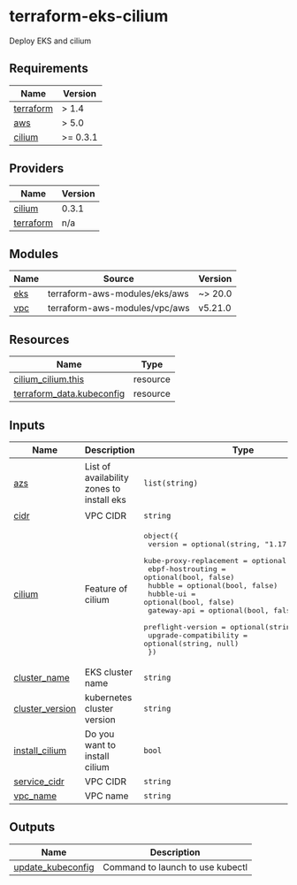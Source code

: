 # terraform-eks-cilium
Deploy EKS and cilium

<!-- BEGINNING OF PRE-COMMIT-TERRAFORM DOCS HOOK -->
## Requirements

| Name | Version |
|------|---------|
| <a name="requirement_terraform"></a> [terraform](#requirement\_terraform) | > 1.4 |
| <a name="requirement_aws"></a> [aws](#requirement\_aws) | > 5.0 |
| <a name="requirement_cilium"></a> [cilium](#requirement\_cilium) | >= 0.3.1 |

## Providers

| Name | Version |
|------|---------|
| <a name="provider_cilium"></a> [cilium](#provider\_cilium) | 0.3.1 |
| <a name="provider_terraform"></a> [terraform](#provider\_terraform) | n/a |

## Modules

| Name | Source | Version |
|------|--------|---------|
| <a name="module_eks"></a> [eks](#module\_eks) | terraform-aws-modules/eks/aws | ~> 20.0 |
| <a name="module_vpc"></a> [vpc](#module\_vpc) | terraform-aws-modules/vpc/aws | v5.21.0 |

## Resources

| Name | Type |
|------|------|
| [cilium_cilium.this](https://registry.terraform.io/providers/littlejo/cilium/latest/docs/resources/cilium) | resource |
| [terraform_data.kubeconfig](https://registry.terraform.io/providers/hashicorp/terraform/latest/docs/resources/data) | resource |

## Inputs

| Name | Description | Type | Default | Required |
|------|-------------|------|---------|:--------:|
| <a name="input_azs"></a> [azs](#input\_azs) | List of availability zones to install eks | `list(string)` | <pre>[<br>  "us-east-1a",<br>  "us-east-1b"<br>]</pre> | no |
| <a name="input_cidr"></a> [cidr](#input\_cidr) | VPC CIDR | `string` | `"10.0.0.0/16"` | no |
| <a name="input_cilium"></a> [cilium](#input\_cilium) | Feature of cilium | <pre>object({<br>    version                = optional(string, "1.17.4")<br>    kube-proxy-replacement = optional(bool, false)<br>    ebpf-hostrouting       = optional(bool, false)<br>    hubble                 = optional(bool, false)<br>    hubble-ui              = optional(bool, false)<br>    gateway-api            = optional(bool, false)<br>    preflight-version      = optional(string, null)<br>    upgrade-compatibility  = optional(string, null)<br>  })</pre> | <pre>{<br>  "ebpf-hostrouting": false,<br>  "gateway-api": false,<br>  "hubble": false,<br>  "hubble-ui": false,<br>  "kube-proxy-replacement": false,<br>  "version": "1.17.4"<br>}</pre> | no |
| <a name="input_cluster_name"></a> [cluster\_name](#input\_cluster\_name) | EKS cluster name | `string` | `"terraform-cilium"` | no |
| <a name="input_cluster_version"></a> [cluster\_version](#input\_cluster\_version) | kubernetes cluster version | `string` | `"1.33"` | no |
| <a name="input_install_cilium"></a> [install\_cilium](#input\_install\_cilium) | Do you want to install cilium | `bool` | `true` | no |
| <a name="input_service_cidr"></a> [service\_cidr](#input\_service\_cidr) | VPC CIDR | `string` | `"10.11.0.0/16"` | no |
| <a name="input_vpc_name"></a> [vpc\_name](#input\_vpc\_name) | VPC name | `string` | `"eks"` | no |

## Outputs

| Name | Description |
|------|-------------|
| <a name="output_update_kubeconfig"></a> [update\_kubeconfig](#output\_update\_kubeconfig) | Command to launch to use kubectl |
<!-- END OF PRE-COMMIT-TERRAFORM DOCS HOOK -->